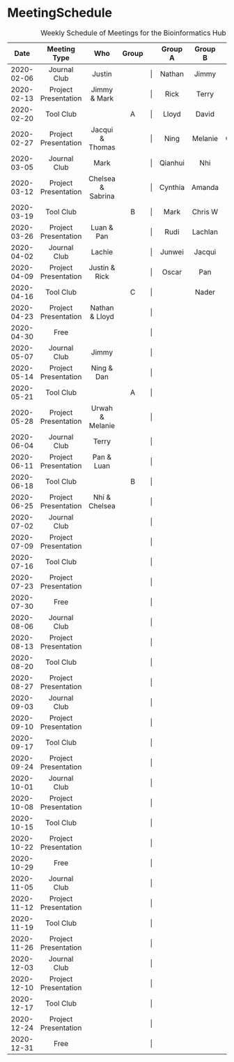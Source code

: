 # MeetingSchedule
<table>
<caption>Weekly Schedule of Meetings for the Bioinformatics Hub</caption>
<colgroup>
<col width="13%"></col>
<col width="23%"></col>
<col width="20%"></col>
<col width="8%"></col>
<col width="4%"></col>
<col width="10%"></col>
<col width="10%"></col>
<col width="12%"></col>
</colgroup>
<thead>
<tr class="header">
<th align="center">Date</th>
<th align="center">Meeting Type</th>
<th align="center">Who</th>
<th align="center">Group</th>
<th></th>
<th align="center">Group A</th>
<th align="center">Group B</th>
<th align="center">Group C</th>
</tr>
</thead>
<tbody>
<tr class="odd">
<td align="center">2020-02-06</td>
<td align="center">Journal Club</td>
<td align="center">Justin</td>
<td align="center"></td>
<td>|</td>
<td align="center">Nathan</td>
<td align="center">Jimmy</td>
<td align="center">Steve</td>
</tr>
<tr class="even">
<td align="center">2020-02-13</td>
<td align="center">Project Presentation</td>
<td align="center">Jimmy &amp; Mark</td>
<td align="center"></td>
<td>|</td>
<td align="center">Rick</td>
<td align="center">Terry</td>
<td align="center">Alastair</td>
</tr>
<tr class="odd">
<td align="center">2020-02-20</td>
<td align="center">Tool Club</td>
<td align="center"></td>
<td align="center">A</td>
<td>|</td>
<td align="center">Lloyd</td>
<td align="center">David</td>
<td align="center">Dan</td>
</tr>
<tr class="even">
<td align="center">2020-02-27</td>
<td align="center">Project Presentation</td>
<td align="center">Jacqui &amp; Thomas</td>
<td align="center"></td>
<td>|</td>
<td align="center">Ning</td>
<td align="center">Melanie</td>
<td align="center">Charlotte</td>
</tr>
<tr class="odd">
<td align="center">2020-03-05</td>
<td align="center">Journal Club</td>
<td align="center">Mark</td>
<td align="center"></td>
<td>|</td>
<td align="center">Qianhui</td>
<td align="center">Nhi</td>
<td align="center">Justin</td>
</tr>
<tr class="even">
<td align="center">2020-03-12</td>
<td align="center">Project Presentation</td>
<td align="center">Chelsea &amp; Sabrina</td>
<td align="center"></td>
<td>|</td>
<td align="center">Cynthia</td>
<td align="center">Amanda</td>
<td align="center">Luan</td>
</tr>
<tr class="odd">
<td align="center">2020-03-19</td>
<td align="center">Tool Club</td>
<td align="center"></td>
<td align="center">B</td>
<td>|</td>
<td align="center">Mark</td>
<td align="center">Chris W</td>
<td align="center">Urwah</td>
</tr>
<tr class="even">
<td align="center">2020-03-26</td>
<td align="center">Project Presentation</td>
<td align="center">Luan &amp; Pan</td>
<td align="center"></td>
<td>|</td>
<td align="center">Rudi</td>
<td align="center">Lachlan</td>
<td align="center">Chelsea</td>
</tr>
<tr class="odd">
<td align="center">2020-04-02</td>
<td align="center">Journal Club</td>
<td align="center">Lachie</td>
<td align="center"></td>
<td>|</td>
<td align="center">Junwei</td>
<td align="center">Jacqui</td>
<td align="center">Sabrina</td>
</tr>
<tr class="even">
<td align="center">2020-04-09</td>
<td align="center">Project Presentation</td>
<td align="center">Justin &amp; Rick</td>
<td align="center"></td>
<td>|</td>
<td align="center">Oscar</td>
<td align="center">Pan</td>
<td align="center">James</td>
</tr>
<tr class="odd">
<td align="center">2020-04-16</td>
<td align="center">Tool Club</td>
<td align="center"></td>
<td align="center">C</td>
<td>|</td>
<td align="center"></td>
<td align="center">Nader</td>
<td align="center">Chris S</td>
</tr>
<tr class="even">
<td align="center">2020-04-23</td>
<td align="center">Project Presentation</td>
<td align="center">Nathan &amp; Lloyd</td>
<td align="center"></td>
<td>|</td>
<td align="center"></td>
<td align="center"></td>
<td align="center"></td>
</tr>
<tr class="odd">
<td align="center">2020-04-30</td>
<td align="center">Free</td>
<td align="center"></td>
<td align="center"></td>
<td>|</td>
<td align="center"></td>
<td align="center"></td>
<td align="center"></td>
</tr>
<tr class="even">
<td align="center">2020-05-07</td>
<td align="center">Journal Club</td>
<td align="center">Jimmy</td>
<td align="center"></td>
<td>|</td>
<td align="center"></td>
<td align="center"></td>
<td align="center"></td>
</tr>
<tr class="odd">
<td align="center">2020-05-14</td>
<td align="center">Project Presentation</td>
<td align="center">Ning &amp; Dan</td>
<td align="center"></td>
<td>|</td>
<td align="center"></td>
<td align="center"></td>
<td align="center"></td>
</tr>
<tr class="even">
<td align="center">2020-05-21</td>
<td align="center">Tool Club</td>
<td align="center"></td>
<td align="center">A</td>
<td>|</td>
<td align="center"></td>
<td align="center"></td>
<td align="center"></td>
</tr>
<tr class="odd">
<td align="center">2020-05-28</td>
<td align="center">Project Presentation</td>
<td align="center">Urwah &amp; Melanie</td>
<td align="center"></td>
<td>|</td>
<td align="center"></td>
<td align="center"></td>
<td align="center"></td>
</tr>
<tr class="even">
<td align="center">2020-06-04</td>
<td align="center">Journal Club</td>
<td align="center">Terry</td>
<td align="center"></td>
<td>|</td>
<td align="center"></td>
<td align="center"></td>
<td align="center"></td>
</tr>
<tr class="odd">
<td align="center">2020-06-11</td>
<td align="center">Project Presentation</td>
<td align="center">Pan &amp; Luan</td>
<td align="center"></td>
<td>|</td>
<td align="center"></td>
<td align="center"></td>
<td align="center"></td>
</tr>
<tr class="even">
<td align="center">2020-06-18</td>
<td align="center">Tool Club</td>
<td align="center"></td>
<td align="center">B</td>
<td>|</td>
<td align="center"></td>
<td align="center"></td>
<td align="center"></td>
</tr>
<tr class="odd">
<td align="center">2020-06-25</td>
<td align="center">Project Presentation</td>
<td align="center">Nhi &amp; Chelsea</td>
<td align="center"></td>
<td>|</td>
<td align="center"></td>
<td align="center"></td>
<td align="center"></td>
</tr>
<tr class="even">
<td align="center">2020-07-02</td>
<td align="center">Journal Club</td>
<td align="center"></td>
<td align="center"></td>
<td>|</td>
<td align="center"></td>
<td align="center"></td>
<td align="center"></td>
</tr>
<tr class="odd">
<td align="center">2020-07-09</td>
<td align="center">Project Presentation</td>
<td align="center"></td>
<td align="center"></td>
<td>|</td>
<td align="center"></td>
<td align="center"></td>
<td align="center"></td>
</tr>
<tr class="even">
<td align="center">2020-07-16</td>
<td align="center">Tool Club</td>
<td align="center"></td>
<td align="center"></td>
<td>|</td>
<td align="center"></td>
<td align="center"></td>
<td align="center"></td>
</tr>
<tr class="odd">
<td align="center">2020-07-23</td>
<td align="center">Project Presentation</td>
<td align="center"></td>
<td align="center"></td>
<td>|</td>
<td align="center"></td>
<td align="center"></td>
<td align="center"></td>
</tr>
<tr class="even">
<td align="center">2020-07-30</td>
<td align="center">Free</td>
<td align="center"></td>
<td align="center"></td>
<td>|</td>
<td align="center"></td>
<td align="center"></td>
<td align="center"></td>
</tr>
<tr class="odd">
<td align="center">2020-08-06</td>
<td align="center">Journal Club</td>
<td align="center"></td>
<td align="center"></td>
<td>|</td>
<td align="center"></td>
<td align="center"></td>
<td align="center"></td>
</tr>
<tr class="even">
<td align="center">2020-08-13</td>
<td align="center">Project Presentation</td>
<td align="center"></td>
<td align="center"></td>
<td>|</td>
<td align="center"></td>
<td align="center"></td>
<td align="center"></td>
</tr>
<tr class="odd">
<td align="center">2020-08-20</td>
<td align="center">Tool Club</td>
<td align="center"></td>
<td align="center"></td>
<td>|</td>
<td align="center"></td>
<td align="center"></td>
<td align="center"></td>
</tr>
<tr class="even">
<td align="center">2020-08-27</td>
<td align="center">Project Presentation</td>
<td align="center"></td>
<td align="center"></td>
<td>|</td>
<td align="center"></td>
<td align="center"></td>
<td align="center"></td>
</tr>
<tr class="odd">
<td align="center">2020-09-03</td>
<td align="center">Journal Club</td>
<td align="center"></td>
<td align="center"></td>
<td>|</td>
<td align="center"></td>
<td align="center"></td>
<td align="center"></td>
</tr>
<tr class="even">
<td align="center">2020-09-10</td>
<td align="center">Project Presentation</td>
<td align="center"></td>
<td align="center"></td>
<td>|</td>
<td align="center"></td>
<td align="center"></td>
<td align="center"></td>
</tr>
<tr class="odd">
<td align="center">2020-09-17</td>
<td align="center">Tool Club</td>
<td align="center"></td>
<td align="center"></td>
<td>|</td>
<td align="center"></td>
<td align="center"></td>
<td align="center"></td>
</tr>
<tr class="even">
<td align="center">2020-09-24</td>
<td align="center">Project Presentation</td>
<td align="center"></td>
<td align="center"></td>
<td>|</td>
<td align="center"></td>
<td align="center"></td>
<td align="center"></td>
</tr>
<tr class="odd">
<td align="center">2020-10-01</td>
<td align="center">Journal Club</td>
<td align="center"></td>
<td align="center"></td>
<td>|</td>
<td align="center"></td>
<td align="center"></td>
<td align="center"></td>
</tr>
<tr class="even">
<td align="center">2020-10-08</td>
<td align="center">Project Presentation</td>
<td align="center"></td>
<td align="center"></td>
<td>|</td>
<td align="center"></td>
<td align="center"></td>
<td align="center"></td>
</tr>
<tr class="odd">
<td align="center">2020-10-15</td>
<td align="center">Tool Club</td>
<td align="center"></td>
<td align="center"></td>
<td>|</td>
<td align="center"></td>
<td align="center"></td>
<td align="center"></td>
</tr>
<tr class="even">
<td align="center">2020-10-22</td>
<td align="center">Project Presentation</td>
<td align="center"></td>
<td align="center"></td>
<td>|</td>
<td align="center"></td>
<td align="center"></td>
<td align="center"></td>
</tr>
<tr class="odd">
<td align="center">2020-10-29</td>
<td align="center">Free</td>
<td align="center"></td>
<td align="center"></td>
<td>|</td>
<td align="center"></td>
<td align="center"></td>
<td align="center"></td>
</tr>
<tr class="even">
<td align="center">2020-11-05</td>
<td align="center">Journal Club</td>
<td align="center"></td>
<td align="center"></td>
<td>|</td>
<td align="center"></td>
<td align="center"></td>
<td align="center"></td>
</tr>
<tr class="odd">
<td align="center">2020-11-12</td>
<td align="center">Project Presentation</td>
<td align="center"></td>
<td align="center"></td>
<td>|</td>
<td align="center"></td>
<td align="center"></td>
<td align="center"></td>
</tr>
<tr class="even">
<td align="center">2020-11-19</td>
<td align="center">Tool Club</td>
<td align="center"></td>
<td align="center"></td>
<td>|</td>
<td align="center"></td>
<td align="center"></td>
<td align="center"></td>
</tr>
<tr class="odd">
<td align="center">2020-11-26</td>
<td align="center">Project Presentation</td>
<td align="center"></td>
<td align="center"></td>
<td>|</td>
<td align="center"></td>
<td align="center"></td>
<td align="center"></td>
</tr>
<tr class="even">
<td align="center">2020-12-03</td>
<td align="center">Journal Club</td>
<td align="center"></td>
<td align="center"></td>
<td>|</td>
<td align="center"></td>
<td align="center"></td>
<td align="center"></td>
</tr>
<tr class="odd">
<td align="center">2020-12-10</td>
<td align="center">Project Presentation</td>
<td align="center"></td>
<td align="center"></td>
<td>|</td>
<td align="center"></td>
<td align="center"></td>
<td align="center"></td>
</tr>
<tr class="even">
<td align="center">2020-12-17</td>
<td align="center">Tool Club</td>
<td align="center"></td>
<td align="center"></td>
<td>|</td>
<td align="center"></td>
<td align="center"></td>
<td align="center"></td>
</tr>
<tr class="odd">
<td align="center">2020-12-24</td>
<td align="center">Project Presentation</td>
<td align="center"></td>
<td align="center"></td>
<td>|</td>
<td align="center"></td>
<td align="center"></td>
<td align="center"></td>
</tr>
<tr class="even">
<td align="center">2020-12-31</td>
<td align="center">Free</td>
<td align="center"></td>
<td align="center"></td>
<td>|</td>
<td align="center"></td>
<td align="center"></td>
<td align="center"></td>
</tr>
</tbody>
